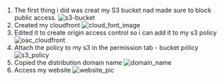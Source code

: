 1. The first thing i did was creat my S3 bucket nad made sure to block public access.
   ![s3-bucket](/Screenshot%202024-05-09%20at%209.37.31%E2%80%AFPM.png)
2. Created my cloudfront
   ![cloud_font_image](/Screenshot%202024-05-09%20at%209.36.39%E2%80%AFPM.png)
3. Edited it to create origin access control so i can add it to my s3 policy
   ![oac_cloudfront](/Screenshot%202024-05-09%20at%209.39.06%E2%80%AFPM.png)
4. Attach the policy to my s3 in the permission tab - bucket policy
   ![s3_policy](/Screenshot%202024-05-09%20at%209.37.47%E2%80%AFPM.png)
5. Copied the distribution domain name
   ![domain_name](/Screenshot%202024-05-09%20at%209.36.39%E2%80%AFPM.png)
6. Access my website
   ![website_pic](/Screenshot%202024-05-09%20at%209.36.13%E2%80%AFPM.png)
